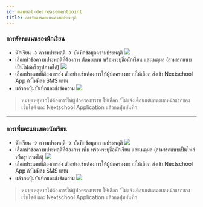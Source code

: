```yaml
---
id: manual-decreasementpoint
title: การจัดการคะแนนความประพฤติ
---
```

### การตัดคะแนนของนักเรียน
* นักเรียน -> ความประพฤติ -> บันทึกข้อมูลความประพฤติ
![](https://drive.google.com/thumbnail?id=1UOckIgZCJOe8XmVJI6yuqE_ggZlsZnJa&sz=w1000-h640)
* เลือกหัวข้อความประพฤติที่ต้องการ  ตัดคะแนน พร้อมระบุชื่อนักเรียน และเหตุผล (สามารถแนบเป็นไฟล์หรือรูปภาพได้)
![](https://drive.google.com/thumbnail?id=19s9UY-QXgAWSA3yVc4sV6c-UMIpcJXhW&sz=w1000-h640)
* เลือกประเภทที่ต้องการส่ง ตัวอย่างเช่นต้องการให้ผู้ปกครองทราบให้เลือก  ส่งเข้า Nextschool App ถ้าไม่มีส่ง SMS แทน
* แล้วกดปุ่มบันทึกและส่งข้อความ
![](https://drive.google.com/thumbnail?id=1HK-e6WjI4jZ7HDJtJMwmZ2ONv5k5h979&sz=w1000-h640)
> หมายเหตุหากไม่ต้องการให้ผู้ปกครองทราบ ให้เลือก "ไม่แจ้งเตือนแต่แสดงผลหน้าแรกของเว็บไซต์ และ Nextschool Application แล้วกดปุ่มบันทึก
 ---
### การเพิ่มคะแนนของนักเรียน
* นักเรียน -> ความประพฤติ -> บันทึกข้อมูลความประพฤติ
![](https://drive.google.com/thumbnail?id=1gY9kwMQ8eOUd-5YfcAoCtaedweg7ko5-&sz=w1000-h640)
* เลือกหัวข้อความประพฤติที่ต้องการ เพิ่ม  พร้อมระบุชื่อนักเรียน และเหตุผล (สามารถแนบเป็นไฟล์หรือรูปภาพได้)
![](https://drive.google.com/thumbnail?id=1PXJNv6ZS577dpbQiR7FN6z7IAFxjzFUR&sz=w1000-h640)
* เลือกประเภทที่ต้องการส่ง ตัวอย่างเช่นต้องการให้ผู้ปกครองทราบให้เลือก  ส่งเข้า Nextschool App ถ้าไม่มีส่ง SMS แทน
* แล้วกดปุ่มบันทึกและส่งข้อความ
![](https://drive.google.com/thumbnail?id=1pK04oXAJXJNc1uvVVQaY9z8fVKgmh12c&sz=w1000-h640)
> หมายเหตุหากไม่ต้องการให้ผู้ปกครองทราบ ให้เลือก "ไม่แจ้งเตือนแต่แสดงผลหน้าแรกของเว็บไซต์ และ Nextschool Application แล้วกดปุ่มบันทึก